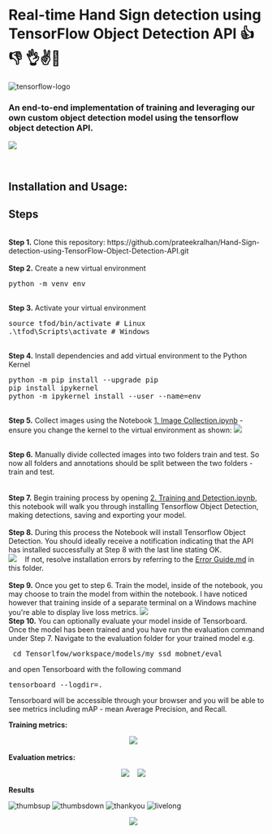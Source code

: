 # Real-time Hand Sign detection using TensorFlow Object Detection API 👍 👎 👌✌️👐
![tensorflow-logo](https://user-images.githubusercontent.com/29462447/116670987-094f3b80-a9be-11eb-8ec8-f676ef5b94e5.png)
### An end-to-end implementation of training and leveraging our own custom object detection model using the tensorflow object detection API.
<kbd>
<img src="https://user-images.githubusercontent.com/29462447/116663374-a1482780-a9b4-11eb-903e-aa3a22680d4d.jpg" data-canonical-src="https://user-images.githubusercontent.com/29462447/116663374-a1482780-a9b4-11eb-903e-aa3a22680d4d.jpg"/> 
</kbd>

&nbsp;
## Installation and Usage:
## Steps
<br />
<b>Step 1.</b> Clone this repository: https://github.com/prateekralhan/Hand-Sign-detection-using-TensorFlow-Object-Detection-API.git
<br/><br/>
<b>Step 2.</b> Create a new virtual environment 
<pre>
python -m venv env
</pre> 
<br/>
<b>Step 3.</b> Activate your virtual environment
<pre>
source tfod/bin/activate # Linux
.\tfod\Scripts\activate # Windows 
</pre>
<br/>
<b>Step 4.</b> Install dependencies and add virtual environment to the Python Kernel
<pre>
python -m pip install --upgrade pip
pip install ipykernel
python -m ipykernel install --user --name=env
</pre>
<br/>
<b>Step 5.</b> Collect images using the Notebook <a href="https://github.com/prateekralhan/Hand-Sign-detection-using-TensorFlow-Object-Detection-API/blob/main/Image%20Collection.ipynb">1. Image Collection.ipynb</a> - ensure you change the kernel to the virtual environment as shown:
<kbd>
<img src="https://user-images.githubusercontent.com/29462447/116665184-10268000-a9b7-11eb-94d7-991321e850d3.png" data-canonical-src="https://user-images.githubusercontent.com/29462447/116665184-10268000-a9b7-11eb-94d7-991321e850d3.png"/> 
</kbd>

&nbsp;
<br/>
<b>Step 6.</b> Manually divide collected images into two folders train and test. So now all folders and annotations should be split between the two folders - train and test.<br/>
<br/><br/>
<b>Step 7.</b> Begin training process by opening <a href="https://github.com/prateekralhan/Hand-Sign-detection-using-TensorFlow-Object-Detection-API/blob/main/Training%20%26%20Detection.ipynb">2. Training and Detection.ipynb</a>, this notebook will walk you through installing Tensorflow Object Detection, making detections, saving and exporting your model. 
<br /><br/>
<b>Step 8.</b> During this process the Notebook will install Tensorflow Object Detection. You should ideally receive a notification indicating that the API has installed successfully at Step 8 with the last line stating OK.  
<kbd>
<img src="https://i.imgur.com/FSQFo16.png" data-canonical-src="https://i.imgur.com/FSQFo16.png"/> 
</kbd>
&nbsp;
If not, resolve installation errors by referring to the <a href="https://github.com/prateekralhan/Hand-Sign-detection-using-TensorFlow-Object-Detection-API/blob/main/Error%20Guide.md">Error Guide.md</a> in this folder.
<br /> <br/>
<b>Step 9.</b> Once you get to step 6. Train the model, inside of the notebook, you may choose to train the model from within the notebook. I have noticed however that training inside of a separate terminal on a Windows machine you're able to display live loss metrics. 
<kbd>
<img src="https://user-images.githubusercontent.com/29462447/116666186-4e706f00-a9b8-11eb-9c0f-a4b449ca2f35.png" data-canonical-src="https://user-images.githubusercontent.com/29462447/116666186-4e706f00-a9b8-11eb-9c0f-a4b449ca2f35.png"/> 
</kbd>
&nbsp;
<br />
<b>Step 10.</b> You can optionally evaluate your model inside of Tensorboard. Once the model has been trained and you have run the evaluation command under Step 7. Navigate to the evaluation folder for your trained model e.g. 
<pre> cd Tensorlfow/workspace/models/my_ssd_mobnet/eval</pre> 
and open Tensorboard with the following command
<pre>tensorboard --logdir=. </pre>
Tensorboard will be accessible through your browser and you will be able to see metrics including mAP - mean Average Precision, and Recall.
<br />

<b>Training metrics:</b>
<p style="text-align:center"> 
  <kbd>
  <img src="https://user-images.githubusercontent.com/29462447/116665999-1406d200-a9b8-11eb-8f2c-435ec1453f0b.png" data-canonical-src="https://user-images.githubusercontent.com/29462447/116665999-1406d200-a9b8-11eb-8f2c-435ec1453f0b.png"/> 
  </kbd>
  &nbsp;
</p>

<b>Evaluation metrics:</b>
<p style="text-align:center"> 
  <kbd>
  <img src="https://user-images.githubusercontent.com/29462447/116666450-955e6480-a9b8-11eb-995b-6bedb1a4d8c5.png" data-canonical-src="https://user-images.githubusercontent.com/29462447/116666450-955e6480-a9b8-11eb-995b-6bedb1a4d8c5.png"/> 
  </kbd>
  &nbsp;

  <kbd>
  <img src="https://user-images.githubusercontent.com/29462447/116666446-94c5ce00-a9b8-11eb-9620-7c80a7b85781.png" data-canonical-src="https://user-images.githubusercontent.com/29462447/116666446-94c5ce00-a9b8-11eb-9620-7c80a7b85781.png"/> 
  </kbd>
  &nbsp;
</p>

<b>Results</b>

![thumbsup](https://user-images.githubusercontent.com/29462447/116669982-d9ebff00-a9bc-11eb-9191-edb855372941.png)
![thumbsdown](https://user-images.githubusercontent.com/29462447/116669975-d8bad200-a9bc-11eb-88d1-733054554f93.png)
![thankyou](https://user-images.githubusercontent.com/29462447/116669968-d6587800-a9bc-11eb-8532-7168656d4519.png)
![livelong](https://user-images.githubusercontent.com/29462447/116669992-dce6ef80-a9bc-11eb-8963-eca65a517887.png)

<p style="text-align:center"> 
    <kbd>
    <img src="https://user-images.githubusercontent.com/29462447/116673947-a069c280-a9c1-11eb-889a-499067877c8f.gif" data-canonical-src="https://user-images.githubusercontent.com/29462447/116673947-a069c280-a9c1-11eb-889a-499067877c8f.gif"/> 
    </kbd>
    &nbsp;
</p>







